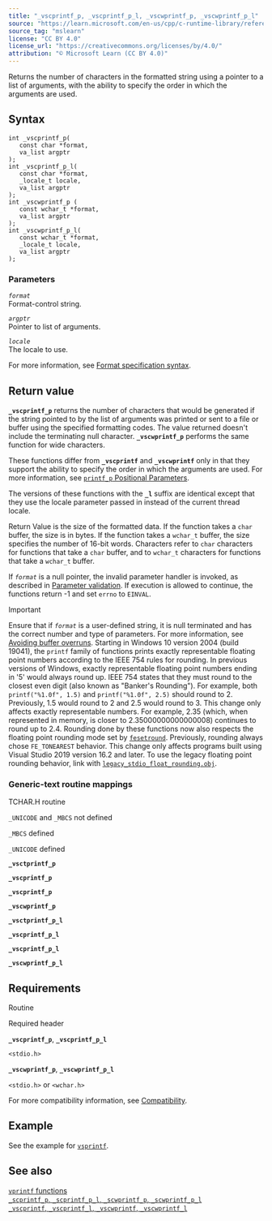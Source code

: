 ```yaml
---
title: "_vscprintf_p, _vscprintf_p_l, _vscwprintf_p, _vscwprintf_p_l"
source: "https://learn.microsoft.com/en-us/cpp/c-runtime-library/reference/vscprintf-p-vscprintf-p-l-vscwprintf-p-vscwprintf-p-l?view=msvc-170"
source_tag: "mslearn"
license: "CC BY 4.0"
license_url: "https://creativecommons.org/licenses/by/4.0/"
attribution: "© Microsoft Learn (CC BY 4.0)"
---
```

Returns the number of characters in the formatted string using a pointer to a list of arguments, with the ability to specify the order in which the arguments are used.

## Syntax

```
int _vscprintf_p(
   const char *format,
   va_list argptr
);
int _vscprintf_p_l(
   const char *format,
   _locale_t locale,
   va_list argptr
);
int _vscwprintf_p (
   const wchar_t *format,
   va_list argptr
);
int _vscwprintf_p_l(
   const wchar_t *format,
   _locale_t locale,
   va_list argptr
);
```

### Parameters

_`format`_  
Format-control string.

_`argptr`_  
Pointer to list of arguments.

_`locale`_  
The locale to use.

For more information, see [Format specification syntax](https://learn.microsoft.com/en-us/cpp/c-runtime-library/format-specification-syntax-printf-and-wprintf-functions?view=msvc-170).

## Return value

**`_vscprintf_p`** returns the number of characters that would be generated if the string pointed to by the list of arguments was printed or sent to a file or buffer using the specified formatting codes. The value returned doesn't include the terminating null character. **`_vscwprintf_p`** performs the same function for wide characters.

These functions differ from **`_vscprintf`** and **`_vscwprintf`** only in that they support the ability to specify the order in which the arguments are used. For more information, see [`printf_p` Positional Parameters](https://learn.microsoft.com/en-us/cpp/c-runtime-library/printf-p-positional-parameters?view=msvc-170).

The versions of these functions with the **`_l`** suffix are identical except that they use the locale parameter passed in instead of the current thread locale.

Return Value is the size of the formatted data. If the function takes a `char` buffer, the size is in bytes. If the function takes a `wchar_t` buffer, the size specifies the number of 16-bit words. Characters refer to `char` characters for functions that take a `char` buffer, and to `wchar_t` characters for functions that take a `wchar_t` buffer.

If _`format`_ is a null pointer, the invalid parameter handler is invoked, as described in [Parameter validation](https://learn.microsoft.com/en-us/cpp/c-runtime-library/parameter-validation?view=msvc-170). If execution is allowed to continue, the functions return -1 and set `errno` to `EINVAL`.

Important

Ensure that if _`format`_ is a user-defined string, it is null terminated and has the correct number and type of parameters. For more information, see [Avoiding buffer overruns](https://learn.microsoft.com/en-us/windows/win32/SecBP/avoiding-buffer-overruns). Starting in Windows 10 version 2004 (build 19041), the `printf` family of functions prints exactly representable floating point numbers according to the IEEE 754 rules for rounding. In previous versions of Windows, exactly representable floating point numbers ending in '5' would always round up. IEEE 754 states that they must round to the closest even digit (also known as "Banker's Rounding"). For example, both `printf("%1.0f", 1.5)` and `printf("%1.0f", 2.5)` should round to 2. Previously, 1.5 would round to 2 and 2.5 would round to 3. This change only affects exactly representable numbers. For example, 2.35 (which, when represented in memory, is closer to 2.35000000000000008) continues to round up to 2.4. Rounding done by these functions now also respects the floating point rounding mode set by [`fesetround`](https://learn.microsoft.com/en-us/cpp/c-runtime-library/reference/fegetround-fesetround2?view=msvc-170). Previously, rounding always chose `FE_TONEAREST` behavior. This change only affects programs built using Visual Studio 2019 version 16.2 and later. To use the legacy floating point rounding behavior, link with [`legacy_stdio_float_rounding.obj`](https://learn.microsoft.com/en-us/cpp/c-runtime-library/link-options?view=msvc-170).

### Generic-text routine mappings

TCHAR.H routine

`_UNICODE` and `_MBCS` not defined

`_MBCS` defined

`_UNICODE` defined

**`_vsctprintf_p`**

**`_vscprintf_p`**

**`_vscprintf_p`**

**`_vscwprintf_p`**

**`_vsctprintf_p_l`**

**`_vscprintf_p_l`**

**`_vscprintf_p_l`**

**`_vscwprintf_p_l`**

## Requirements

Routine

Required header

**`_vscprintf_p`**, **`_vscprintf_p_l`**

`<stdio.h>`

**`_vscwprintf_p`**, **`_vscwprintf_p_l`**

`<stdio.h>` or `<wchar.h>`

For more compatibility information, see [Compatibility](https://learn.microsoft.com/en-us/cpp/c-runtime-library/compatibility?view=msvc-170).

## Example

See the example for [`vsprintf`](https://learn.microsoft.com/en-us/cpp/c-runtime-library/reference/vsprintf-vsprintf-l-vswprintf-vswprintf-l-vswprintf-l?view=msvc-170).

## See also

[`vprintf` functions](https://learn.microsoft.com/en-us/cpp/c-runtime-library/vprintf-functions?view=msvc-170)  
[`_scprintf_p`, `_scprintf_p_l`, `_scwprintf_p`, `_scwprintf_p_l`](https://learn.microsoft.com/en-us/cpp/c-runtime-library/reference/scprintf-p-scprintf-p-l-scwprintf-p-scwprintf-p-l?view=msvc-170)  
[`_vscprintf`, `_vscprintf_l`, `_vscwprintf`, `_vscwprintf_l`](https://learn.microsoft.com/en-us/cpp/c-runtime-library/reference/vscprintf-vscprintf-l-vscwprintf-vscwprintf-l?view=msvc-170)